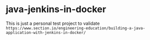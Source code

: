 # java-jenkins-in-docker
This is just a personal test project to validate `https://www.section.io/engineering-education/building-a-java-application-with-jenkins-in-docker/`
